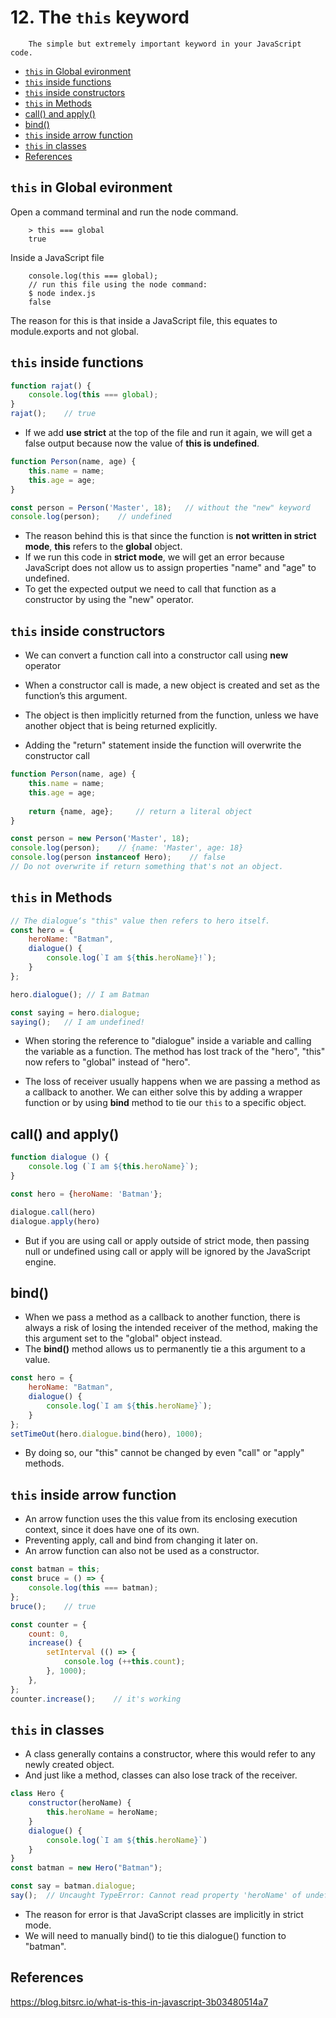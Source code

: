 # 12. The `this` keyword

        The simple but extremely important keyword in your JavaScript code.

  - [`this` in Global evironment](#this-in-global-evironment)
  - [`this` inside functions](#this-inside-functions)
  - [`this` inside constructors](#this-inside-constructors)
  - [`this` in Methods](#this-in-methods)
  - [call() and apply()](#call-and-apply)
  - [bind()](#bind)
  - [`this` inside arrow function](#this-inside-arrow-function)
  - [`this` in classes](#this-in-classes)
  - [References](#references)

## `this` in Global evironment
Open a command terminal and run the node command.

        > this === global
        true
    
Inside a JavaScript file

        console.log(this === global);
        // run this file using the node command:
        $ node index.js
        false

The reason for this is that inside a JavaScript file, this equates to module.exports and not global.

## `this` inside functions
```js
function rajat() {
    console.log(this === global);
}
rajat();    // true
```
- If we add **use strict** at the top of the file and run it again, we will get a false output because now the value of **this is undefined**.
```js
function Person(name, age) {
    this.name = name;
    this.age = age;
}

const person = Person('Master', 18);   // without the "new" keyword
console.log(person);    // undefined
```

- The reason behind this is that since the function is **not written in strict mode**, **this** refers to the **global** object.
- If we run this code in **strict mode**, we will get an error because JavaScript does not allow us to assign properties "name" and "age" to undefined. 
- To get the expected output we need to call that function as a constructor by using the "new" operator.

## `this` inside constructors
- We can convert a function call into a constructor call using **new** operator
- When a constructor call is made, a new object is created and set as the function’s this argument.
- The object is then implicitly returned from the function, unless we have another object that is being returned explicitly.

- Adding the "return" statement inside the function will overwrite the constructor call
```js
function Person(name, age) {
    this.name = name;
    this.age = age;
    
    return {name, age};     // return a literal object
}

const person = new Person('Master', 18);
console.log(person);    // {name: 'Master', age: 18}
console.log(person instanceof Hero);    // false
// Do not overwrite if return something that's not an object.
```

## `this` in Methods
```js
// The dialogue‘s "this" value then refers to hero itself.
const hero = {
    heroName: "Batman",
    dialogue() {
        console.log(`I am ${this.heroName}!`);
    }
};

hero.dialogue(); // I am Batman

const saying = hero.dialogue;
saying();   // I am undefined!
```

- When storing the reference to "dialogue" inside a variable and calling the variable as a function. The method has lost track of the "hero", "this" now refers to "global" instead of "hero".

- The loss of receiver usually happens when we are passing a method as a callback to another. We can either solve this by adding a wrapper function or by using **bind** method to tie our `this` to a specific object.

## call() and apply()
```js
function dialogue () {
    console.log (`I am ${this.heroName}`);
}

const hero = {heroName: 'Batman'};

dialogue.call(hero)
dialogue.apply(hero)
```

- But if you are using call or apply outside of strict mode, then passing null or undefined using call or apply will be ignored by the JavaScript engine.

## bind()
- When we pass a method as a callback to another function, there is always a risk of losing the intended receiver of the method, making the this argument set to the "global" object instead.
- The **bind()** method allows us to permanently tie a this argument to a value. 
```js
const hero = {
    heroName: "Batman",
    dialogue() {
        console.log(`I am ${this.heroName}`);
    }
};
setTimeOut(hero.dialogue.bind(hero), 1000);
```
- By doing so, our "this" cannot be changed by even "call" or "apply" methods.

## `this` inside arrow function 
- An arrow function uses the this value from its enclosing execution context, since it does have one of its own.
- Preventing apply, call and bind from changing it later on.
- An arrow function can also not be used as a constructor.
```js
const batman = this;
const bruce = () => {
    console.log(this === batman);
};
bruce();    // true

const counter = {
    count: 0,
    increase() {
        setInterval (() => {
            console.log (++this.count);
        }, 1000);
    },
};
counter.increase();    // it's working
```

## `this` in classes
- A class generally contains a constructor, where this would refer to any newly created object.
- And just like a method, classes can also lose track of the receiver.
```js
class Hero {
    constructor(heroName) {
        this.heroName = heroName;
    }
    dialogue() {
        console.log(`I am ${this.heroName}`)
    }
}
const batman = new Hero("Batman");

const say = batman.dialogue;
say();  // Uncaught TypeError: Cannot read property 'heroName' of undefined
```
- The reason for error is that JavaScript classes are implicitly in strict mode.
- We will need to manually bind() to tie this dialogue() function to "batman".

## References
https://blog.bitsrc.io/what-is-this-in-javascript-3b03480514a7